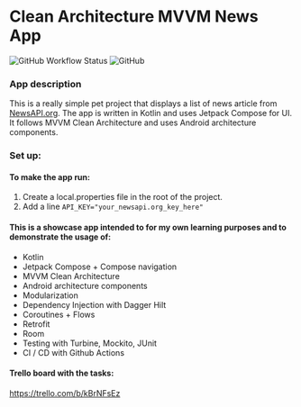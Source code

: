 

# Clean Architecture MVVM News App

![GitHub Workflow Status](https://img.shields.io/github/actions/workflow/status/nsmirosh/NewsApp/ci.yml?branch=main)
![GitHub](https://img.shields.io/github/license/nsmirosh/NewsApp)

### App description
This is a really simple pet project that displays a list of news article from [NewsAPI.org](https://newsapi.org/).
The app is written in Kotlin and uses Jetpack Compose for UI. It follows MVVM Clean Architecture and uses Android architecture components.

### Set up: 

#### To make the app run:
1. Create a local.properties file in the root of the project.
2. Add a line `API_KEY="your_newsapi.org_key_here"`

#### This is a showcase app intended to for my own learning purposes and to demonstrate the usage of: 

- Kotlin
- Jetpack Compose + Compose navigation
- MVVM Clean Architecture
- Android architecture components
- Modularization
- Dependency Injection with Dagger Hilt
- Coroutines + Flows
- Retrofit
- Room
- Testing with Turbine, Mockito, JUnit
- CI / CD with Github Actions


#### Trello board with the tasks: 

https://trello.com/b/kBrNFsEz

